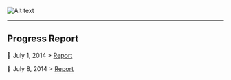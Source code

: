 ![Alt text](http://rrezarta-krasniqi.github.io/esquared.jpg) 
<hr>

## Progress Report


:date: July 1, 2014 > [Report](http://rrezarta-krasniqi.github.io/july_1_2014.html "july_1_2014")

:date: July 8, 2014 > [Report](http://rrezarta-krasniqi.github.io/report_july__2014.mdown "july_8_2014")

